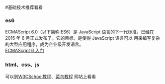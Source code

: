 #基础技术推荐看看

### es6
ECMAScript 6.0（以下简称 ES6）是 JavaScript 语言的下一代标准，已经在 2015 年 6 月正式发布了。它的目标，是使得 JavaScript 语言可以
用来编写复杂的大型应用程序，成为企业级开发语言。  
[ECMAScript 6 入门](http://es6.ruanyifeng.com/#docs/intro)

### html、css、js
可以到[W3CSchool教程](https://www.w3school.com.cn/jsref/index.asp)、[菜鸟教程](https://www.runoob.com/css/css-tutorial.html)
网站上看看



